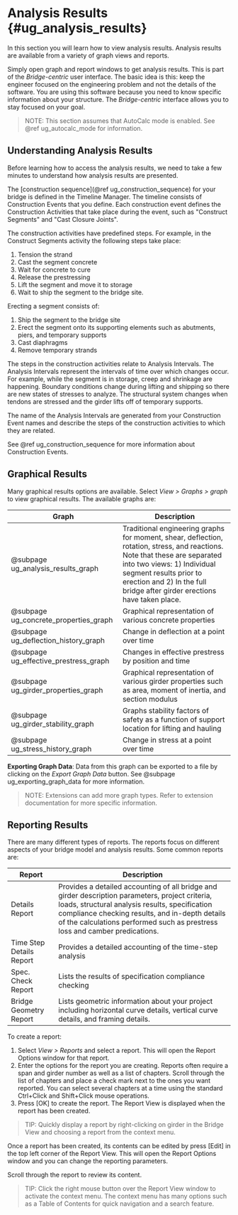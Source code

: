 Analysis Results {#ug_analysis_results}
==============================================
In this section you will learn how to view analysis results. Analysis results are available from a variety of graph views and reports. 

Simply open graph and report windows to get analysis results. This is part of the _Bridge-centric_ user interface. The basic idea is this: keep the engineer focused on the engineering problem and not the details of the software. You are using this software because you need to know specific information about your structure. The _Bridge-centric_ interface allows you to stay focused on your goal.

> NOTE: This section assumes that AutoCalc mode is enabled. See @ref ug_autocalc_mode for information.

Understanding Analysis Results
------------------------------
Before learning how to access the analysis results, we need to take a few minutes to understand how analysis results are presented. 

The [construction sequence](@ref ug_construction_sequence) for your bridge is defined in the Timeline Manager. The timeline consists of Construction Events that you define. Each construction event defines the Construction Activities that take place during the event, such as "Construct Segments" and "Cast Closure Joints". 

The construction activities have predefined steps. For example, in the Construct Segments activity the following steps take place:
1. Tension the strand
2. Cast the segment concrete
3. Wait for concrete to cure
4. Release the prestressing
5. Lift the segment and move it to storage
6. Wait to ship the segment to the bridge site.

Erecting a segment consists of:
1. Ship the segment to the bridge site
2. Erect the segment onto its supporting elements such as abutments, piers, and temporary supports
3. Cast diaphragms
4. Remove temporary strands

The steps in the construction activities relate to Analysis Intervals. The Analysis Intervals represent the intervals of time over which changes occur. For example, while the segment is in storage, creep and shrinkage are happening. Boundary conditions change during lifting and shipping so there are new states of stresses to analyze. The structural system changes when tendons are stressed and the girder lifts off of temporary supports.

The name of the Analysis Intervals are generated from your Construction Event names and describe the steps of the construction activities to which they are related. 

See @ref ug_construction_sequence for more information about Construction Events.
 
Graphical Results
-----------------
Many graphical results options are available. Select *View > Graphs > graph* to view graphical results. The available graphs are:

Graph | Description
-----------|------------
@subpage ug_analysis_results_graph | Traditional engineering graphs for moment, shear, deflection, rotation, stress, and reactions. Note that these are separated into two views: 1) Individual segment results prior to erection and 2) In the full bridge after girder erections have taken place.
@subpage ug_concrete_properties_graph | Graphical representation of various concrete properties
@subpage ug_deflection_history_graph | Change in deflection at a point over time
@subpage ug_effective_prestress_graph | Changes in effective prestress by position and time
@subpage ug_girder_properties_graph | Graphical representation of various girder properties such as area, moment of inertia, and section modulus
@subpage ug_girder_stability_graph | Graphs stability factors of safety as a function of support location for lifting and hauling
@subpage ug_stress_history_graph | Change in stress at a point over time

**Exporting Graph Data**: Data from this graph can be exported to a file by clicking on the *Export Graph Data* button. See @subpage ug_exporting_graph_data for more information.

> NOTE: Extensions can add more graph types. Refer to extension documentation for more specific information.

Reporting Results
------------------
There are many different types of reports. The reports focus on different aspects of your bridge model and analysis results.
Some common reports are:

Report | Description
-------|------------
Details Report | Provides a detailed accounting of all bridge and girder description parameters, project criteria, loads, structural analysis results, specification compliance checking results, and in-depth details of the calculations performed such as prestress loss and camber predications.
Time Step Details Report | Provides a detailed accounting of the time-step analysis
Spec. Check Report | Lists the results of specification compliance checking
Bridge Geometry Report | Lists geometric information about your project including horizontal curve details, vertical curve details, and framing details.

To create a report:
1. Select *View > Reports* and select a report. This will open the Report Options window for that report. 
2. Enter the options for the report you are creating. Reports often require a span and girder number as well as a list of chapters. Scroll through the list of chapters and place a check mark next to the ones you want reported. You can select several chapters at a time using the standard Ctrl+Click and Shift+Click mouse operations.
3. Press [OK] to create the report. The Report View is displayed when the report has been created.

> TIP: Quickly display a report by right-clicking on girder in the Bridge View and choosing a report from the context menu.

Once a report has been created, its contents can be edited by press [Edit] in the top left corner of the Report View. This will open the Report Options window and you can change the reporting parameters.

Scroll through the report to review its content.

> TIP: Click the right mouse button over the Report View window to activate the context menu. The context menu has many options such as a Table of Contents for quick navigation and a search feature.
